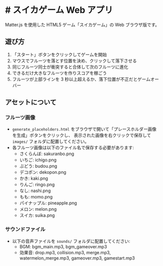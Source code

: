 # # スイカゲーム Web アプリ

Matter.js を使用した HTML5 ゲーム「スイカゲーム」の Web ブラウザ版です。

## 遊び方

1. 「スタート」ボタンをクリックしてゲームを開始
2. マウスでフルーツを落とす位置を決め、クリックして落下させる
3. 同じフルーツ同士が衝突すると合体して次のフルーツに進化
4. できるだけ大きなフルーツを作りスコアを稼ごう
5. フルーツが上部ラインを 3 秒以上超えるか、落下位置が不正だとゲームオーバー

## アセットについて

### フルーツ画像

-   `generate_placeholders.html` をブラウザで開いて「プレースホルダー画像を生成」ボタンをクリックし、
    表示された画像を右クリックで保存して `images/` フォルダに配置してください。
-   各フルーツ画像は以下のファイル名で保存する必要があります:
    -   さくらんぼ: sakuranbo.png
    -   いちご: ichigo.png
    -   ぶどう: budou.png
    -   デコポン: dekopon.png
    -   かき: kaki.png
    -   りんご: ringo.png
    -   なし: nashi.png
    -   もも: momo.png
    -   パイナップル: pineapple.png
    -   メロン: melon.png
    -   スイカ: suika.png

### サウンドファイル

-   以下の音声ファイルを `sounds/` フォルダに配置してください:
    -   BGM: bgm_main.mp3, bgm_gameover.mp3
    -   効果音: drop.mp3, collision.mp3, merge.mp3, watermelon_merge.mp3, gameover.mp3, gamestart.mp3
